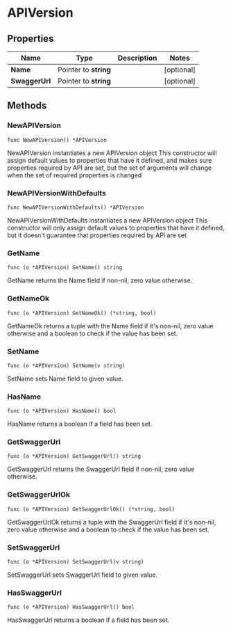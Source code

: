 # APIVersion

## Properties

|Name | Type | Description | Notes|
|------------ | ------------- | ------------- | -------------|
|**Name** | Pointer to **string** |  | [optional] |
|**SwaggerUrl** | Pointer to **string** |  | [optional] |

## Methods

### NewAPIVersion

`func NewAPIVersion() *APIVersion`

NewAPIVersion instantiates a new APIVersion object
This constructor will assign default values to properties that have it defined,
and makes sure properties required by API are set, but the set of arguments
will change when the set of required properties is changed

### NewAPIVersionWithDefaults

`func NewAPIVersionWithDefaults() *APIVersion`

NewAPIVersionWithDefaults instantiates a new APIVersion object
This constructor will only assign default values to properties that have it defined,
but it doesn't guarantee that properties required by API are set

### GetName

`func (o *APIVersion) GetName() string`

GetName returns the Name field if non-nil, zero value otherwise.

### GetNameOk

`func (o *APIVersion) GetNameOk() (*string, bool)`

GetNameOk returns a tuple with the Name field if it's non-nil, zero value otherwise
and a boolean to check if the value has been set.

### SetName

`func (o *APIVersion) SetName(v string)`

SetName sets Name field to given value.

### HasName

`func (o *APIVersion) HasName() bool`

HasName returns a boolean if a field has been set.

### GetSwaggerUrl

`func (o *APIVersion) GetSwaggerUrl() string`

GetSwaggerUrl returns the SwaggerUrl field if non-nil, zero value otherwise.

### GetSwaggerUrlOk

`func (o *APIVersion) GetSwaggerUrlOk() (*string, bool)`

GetSwaggerUrlOk returns a tuple with the SwaggerUrl field if it's non-nil, zero value otherwise
and a boolean to check if the value has been set.

### SetSwaggerUrl

`func (o *APIVersion) SetSwaggerUrl(v string)`

SetSwaggerUrl sets SwaggerUrl field to given value.

### HasSwaggerUrl

`func (o *APIVersion) HasSwaggerUrl() bool`

HasSwaggerUrl returns a boolean if a field has been set.


